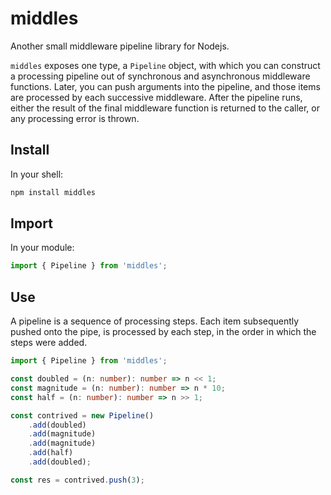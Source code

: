 # middles

Another small middleware pipeline library for Nodejs.

`middles` exposes one type, a `Pipeline` object, with which you can construct a processing pipeline out of synchronous and asynchronous middleware functions. Later, you can push arguments into the pipeline, and those items are processed by each successive middleware. After the pipeline runs, either the result of the final middleware function is returned to the caller, or any processing error is thrown.

## Install

In your shell:

```bash
npm install middles
```

## Import

In your module:

```ts
import { Pipeline } from 'middles';
```

## Use

A pipeline is a sequence of processing steps. Each item subsequently pushed onto the pipe, is processed by each step, in the order in which the steps were added.

```ts
import { Pipeline } from 'middles';

const doubled = (n: number): number => n << 1;
const magnitude = (n: number): number => n * 10;
const half = (n: number): number => n >> 1;

const contrived = new Pipeline()
	.add(doubled)
	.add(magnitude)
	.add(magnitude)
	.add(half)
	.add(doubled);

const res = contrived.push(3);
```
